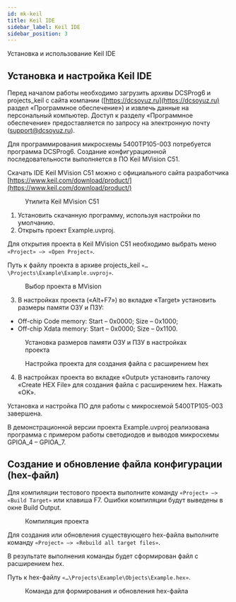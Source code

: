 ```yaml
---
id: mk-keil
title: Keil IDE
sidebar_label: Keil IDE
sidebar_position: 3
---
```


Установка и использование Keil IDE

## Установка и настройка Keil IDE

Перед началом работы необходимо загрузить архивы DCSProg6 и projects_keil с сайта компании ([https://dcsoyuz.ru](https://dcsoyuz.ru) раздел «Программное обеспечение») и извлечь данные на персональный компьютер. Доступ к разделу «Программное обеспечение» предоставляется по запросу на электронную почту (support@dcsoyuz.ru).

Для программирования микросхемы 5400ТР105-003 потребуется программа DCSProg6. Создание конфигурационной последовательности выполняется в ПО Keil MVision C51.

Скачать IDE Keil MVision C51 можно с официального сайта разработчика [https://www.keil.com/download/product/](https://www.keil.com/download/product/)

<div className="doc-image-container">
<figure>
  <img src="/img/5400TP105-003/programming/1.png" alt="" />
  <figcaption  className="doc-image-container__image-title">Утилита Keil MVision C51</figcaption>
</figure>
</div>

1. Установить скачанную программу, используя настройки по умолчанию.
2. Открыть проект Example.uvproj.

Для открытия проекта в Keil MVision C51 необходимо выбрать меню `«Project» –> «Open Project»`.

Путь к файлу проекта в архиве projects_keil `«…\Projects\Example\Example.uvproj»`.

<div className="doc-image-container">
<figure>
  <img src="/img/5400TP105-003/programming/2.png" alt="" />
  <figcaption  className="doc-image-container__image-title">Выбор проекта в MVision</figcaption>
</figure>
</div>

3. В настройках проекта («Alt+F7») во вкладке «Target» установить размеры памяти ОЗУ и ПЗУ:

- Off-chip Code memory: Start – 0x0000; Size – 0x1000;
- Off-chip Xdata memory: Start – 0x0000; Size – 0x1100.

<div className="doc-image-container">
<figure>
  <img src="/img/5400TP105-003/programming/3.png" alt="" />
  <figcaption  className="doc-image-container__image-title">Установка размеров памяти ОЗУ и ПЗУ в настройках проекта</figcaption>
</figure>
</div>

<div className="doc-image-container">
<figure>
  <img src="/img/5400TP105-003/programming/4.png" alt="" />
  <figcaption  className="doc-image-container__image-title">Настройка проекта для создания файла с расширением hex</figcaption>
</figure>
</div>

4. В настройках проекта во вкладке «Output» установить галочку «Create HEX File» для создания файла с расширением hex. Нажать «OK».

Установка и настройка ПО для работы с микросхемой 5400ТР105-003 завершена.

В демонстрационной версии проекта Example.uvproj реализована программа с примером работы светодиодов и выводов микросхемы GPIOA_4 – GPIOA_7.

## Создание и обновление файла конфигурации (hex-файл)

Для компиляции тестового проекта выполните команду `«Project» –> «Build Target»` или клавиша F7. Ошибки компиляции будут выведены в окне Build Output.

<div className="doc-image-container">
<figure>
  <img src="/img/5400TP105-003/programming/5.png" alt="" />
  <figcaption  className="doc-image-container__image-title">Компиляция проекта</figcaption>
</figure>
</div>

Для создания или обновления существующего hex-файла выполните команду `«Project» –> «Rebuild all target files»`.

В результате выполнения команды будет сформирован файл с расширением hex.

Путь к hex-файлу `«…\Projects\Example\Objects\Example.hex»`.

<div className="doc-image-container">
<figure>
  <img src="/img/5400TP105-003/programming/6.png" alt="" />
  <figcaption  className="doc-image-container__image-title">Команда для формирования и обновления hex-файла</figcaption>
</figure>
</div>
